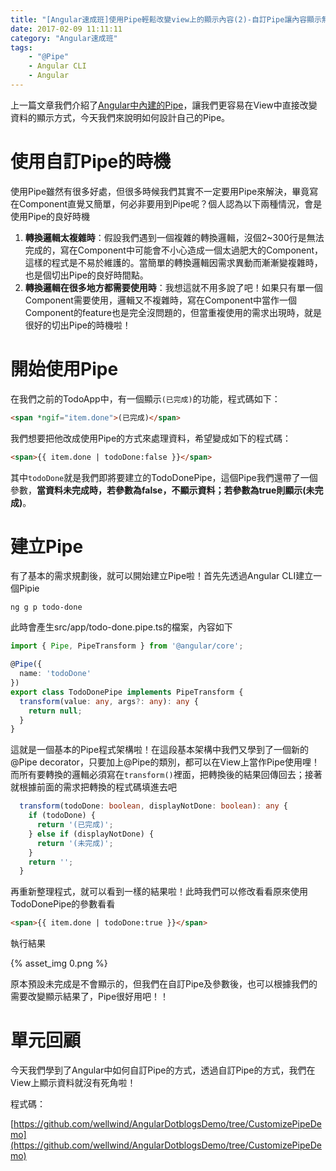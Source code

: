 ```yaml
---
title: "[Angular速成班]使用Pipe輕鬆改變view上的顯示內容(2)-自訂Pipe讓內容顯示無死角"
date: 2017-02-09 11:11:11
category: "Angular速成班"
tags:
    - "@Pipe"
    - Angular CLI
    - Angular
---
```

上一篇文章我們介紹了[Angular中內建的Pipe](https://dotblogs.com.tw/wellwind/2017/02/06/Angular-pipe-basic)，讓我們更容易在View中直接改變資料的顯示方式，今天我們來說明如何設計自己的Pipe。

<!-- more -->

# 使用自訂Pipe的時機

使用Pipe雖然有很多好處，但很多時候我們其實不一定要用Pipe來解決，畢竟寫在Component直覺又簡單，何必非要用到Pipe呢？個人認為以下兩種情況，會是使用Pipe的良好時機

1. **轉換邏輯太複雜時**：假設我們遇到一個複雜的轉換邏輯，沒個2~300行是無法完成的，寫在Component中可能會不小心造成一個太過肥大的Component，這樣的程式是不易於維護的。當簡單的轉換邏輯因需求異動而漸漸變複雜時，也是個切出Pipe的良好時間點。
2. **轉換邏輯在很多地方都需要使用時**：我想這就不用多說了吧！如果只有單一個Component需要使用，邏輯又不複雜時，寫在Component中當作一個Component的feature也是完全沒問題的，但當重複使用的需求出現時，就是很好的切出Pipe的時機啦！

# 開始使用Pipe

在我們之前的TodoApp中，有一個顯示`(已完成)`的功能，程式碼如下：

```html
<span *ngif="item.done">(已完成)</span>
```

我們想要把他改成使用Pipe的方式來處理資料，希望變成如下的程式碼：

```html
<span>{{ item.done | todoDone:false }}</span>
```

其中`todoDone`就是我們即將要建立的TodoDonePipe，這個Pipe我們還帶了一個參數，**當資料未完成時，若參數為false，不顯示資料；若參數為true則顯示(未完成)**。

# 建立Pipe

有了基本的需求規劃後，就可以開始建立Pipe啦！首先先透過Angular CLI建立一個Pipie

```shell
ng g p todo-done
```

此時會產生src/app/todo-done.pipe.ts的檔案，內容如下

```typescript
import { Pipe, PipeTransform } from '@angular/core';

@Pipe({
  name: 'todoDone'
})
export class TodoDonePipe implements PipeTransform {
  transform(value: any, args?: any): any {
    return null;
  }
}
```

這就是一個基本的Pipe程式架構啦！在這段基本架構中我們又學到了一個新的@Pipe decorator，只要加上@Pipe的類別，都可以在View上當作Pipe使用哩！而所有要轉換的邏輯必須寫在`transform()`裡面，把轉換後的結果回傳回去；接著就根據前面的需求把轉換的程式碼填進去吧

```typescript
  transform(todoDone: boolean, displayNotDone: boolean): any {
    if (todoDone) {
      return '(已完成)';
    } else if (displayNotDone) {
      return '(未完成)';
    }
    return '';
  }
```

再重新整理程式，就可以看到一樣的結果啦！此時我們可以修改看看原來使用TodoDonePipe的參數看看

```html
<span>{{ item.done | todoDone:true }}</span>
```

執行結果

{% asset_img 0.png %}

原本預設未完成是不會顯示的，但我們在自訂Pipe及參數後，也可以根據我們的需要改變顯示結果了，Pipe很好用吧！！

# 單元回顧

今天我們學到了Angular中如何自訂Pipe的方式，透過自訂Pipe的方式，我們在View上顯示資料就沒有死角啦！

程式碼：

[https://github.com/wellwind/AngularDotblogsDemo/tree/CustomizePipeDemo](https://github.com/wellwind/AngularDotblogsDemo/tree/CustomizePipeDemo)
